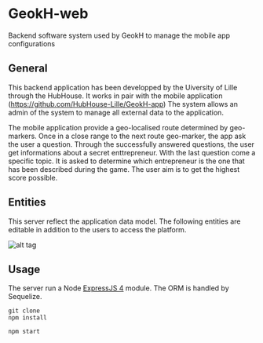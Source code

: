 # GeokH-web

Backend software system used by GeokH to manage the mobile app configurations

## General

This backend application has been developped by the Uiversity of Lille through the HubHouse.
It works in pair with the mobile application (https://github.com/HubHouse-Lille/GeokH-app)
The system allows an admin of the system to manage all external data to the application.

The mobile application provide a geo-localised route determined by geo-markers.
Once in a close range to the next route geo-marker, the app ask the user a question.
Through the successfully answered questions, the user get informations about a secret enttrepreneur.
With the last question come a specific topic. It is asked to determine which entrepreneur is the one that has been described during the game.
The user aim is to get the highest score possible.

## Entities

This server reflect the application data model. The following entities are editable in addition to the users to access the platform.

![alt tag](https://raw.githubusercontent.com/jvdurieu/GeokH-web/dev/public/img/modeldb.png)


## Usage

The server run a Node [ExpressJS 4](http://expressjs.com/) module. The ORM is handled by Sequelize.

```
git clone
npm install

npm start
```
